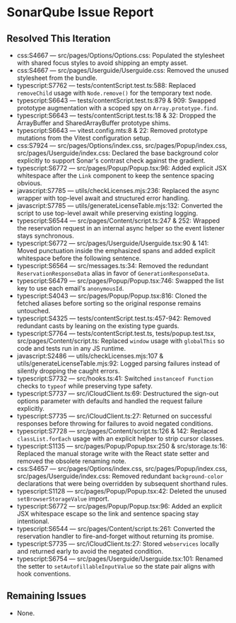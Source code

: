 # SonarQube Issue Report

## Resolved This Iteration

- css:S4667 — src/pages/Options/Options.css: Populated the stylesheet with shared focus styles to avoid shipping an empty asset.
- css:S4667 — src/pages/Userguide/Userguide.css: Removed the unused stylesheet from the bundle.
- typescript:S7762 — tests/contentScript.test.ts:588: Replaced `removeChild` usage with `Node.remove()` for the temporary text node.
- typescript:S6643 — tests/contentScript.test.ts:879 & 909: Swapped prototype augmentation with a scoped spy on `Array.prototype.find`.
- typescript:S6643 — tests/contentScript.test.ts:18 & 32: Dropped the ArrayBuffer and SharedArrayBuffer prototype shims.
- typescript:S6643 — vitest.config.mts:8 & 22: Removed prototype mutations from the Vitest configuration setup.
- css:S7924 — src/pages/Options/index.css, src/pages/Popup/index.css, src/pages/Userguide/index.css: Declared the base background color explicitly to support Sonar's contrast check against the gradient.
- typescript:S6772 — src/pages/Popup/Popup.tsx:96: Added explicit JSX whitespace after the `Link` component to keep the sentence spacing obvious.
- javascript:S7785 — utils/checkLicenses.mjs:236: Replaced the async wrapper with top-level await and structured error handling.
- javascript:S7785 — utils/generateLicenseTable.mjs:132: Converted the script to use top-level await while preserving existing logging.
- typescript:S6544 — src/pages/Content/script.ts:247 & 252: Wrapped the reservation request in an internal async helper so the event listener stays synchronous.
- typescript:S6772 — src/pages/Userguide/Userguide.tsx:90 & 141: Moved punctuation inside the emphasized spans and added explicit whitespace before the following sentence.
- typescript:S6564 — src/messages.ts:34: Removed the redundant `ReservationResponseData` alias in favor of `GenerationResponseData`.
- typescript:S6479 — src/pages/Popup/Popup.tsx:746: Swapped the list key to use each email's `anonymousId`.
- typescript:S4043 — src/pages/Popup/Popup.tsx:816: Cloned the fetched aliases before sorting so the original response remains untouched.
- typescript:S4325 — tests/contentScript.test.ts:457-942: Removed redundant casts by leaning on the existing type guards.
- typescript:S7764 — tests/contentScript.test.ts, tests/popup.test.tsx, src/pages/Content/script.ts: Replaced `window` usage with `globalThis` so code and tests run in any JS runtime.
- javascript:S2486 — utils/checkLicenses.mjs:107 & utils/generateLicenseTable.mjs:92: Logged parsing failures instead of silently dropping the caught errors.
- typescript:S7732 — src/hooks.ts:41: Switched `instanceof Function` checks to `typeof` while preserving type safety.
- typescript:S7737 — src/iCloudClient.ts:69: Destructured the sign-out options parameter with defaults and handled the request failure explicitly.
- typescript:S7735 — src/iCloudClient.ts:27: Returned on successful responses before throwing for failures to avoid negated conditions.
- typescript:S7728 — src/pages/Content/script.ts:126 & 142: Replaced `classList.forEach` usage with an explicit helper to strip cursor classes.
- typescript:S1135 — src/pages/Popup/Popup.tsx:250 & src/storage.ts:16: Replaced the manual storage write with the React state setter and removed the obsolete renaming note.
- css:S4657 — src/pages/Options/index.css, src/pages/Popup/index.css, src/pages/Userguide/index.css: Removed redundant `background-color` declarations that were being overridden by subsequent shorthand rules.
- typescript:S1128 — src/pages/Popup/Popup.tsx:42: Deleted the unused `setBrowserStorageValue` import.
- typescript:S6772 — src/pages/Popup/Popup.tsx:96: Added an explicit JSX whitespace escape so the link and sentence spacing stay intentional.
- typescript:S6544 — src/pages/Content/script.ts:261: Converted the reservation handler to fire-and-forget without returning its promise.
- typescript:S7735 — src/iCloudClient.ts:27: Stored `webservices` locally and returned early to avoid the negated condition.
- typescript:S6754 — src/pages/Userguide/Userguide.tsx:101: Renamed the setter to `setAutofillableInputValue` so the state pair aligns with hook conventions.

## Remaining Issues

- None.
